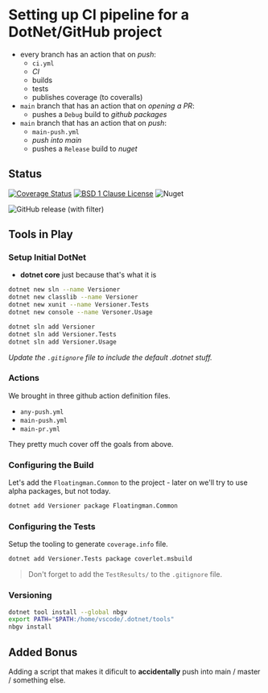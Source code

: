 # Setting up CI pipeline for a DotNet/GitHub project

- every branch has an action that on _push_:
  - `ci.yml`
  - _CI_
  - builds
  - tests
  - publishes coverage (to coveralls)
- `main` branch that has an action that on _opening a PR_:
  - pushes a `Debug` build to _github packages_
- `main` branch that has an action that on _push_:
  - `main-push.yml`
  - _push into main_
  - pushes a `Release` build to _nuget_ 
  
## Status

[![Coverage Status](https://coveralls.io/repos/github/floatingman-ltd/versioning-dotnet/badge.svg?branch=versioning)](https://coveralls.io/github/floatingman-ltd/versioning-dotnet?branch=versioning)
[![BSD 1 Clause License](https://img.shields.io/badge/Licence-BSD_1_Clause-yellow.svg)](https://opensource.org/license/bsd-1-clause/)
![Nuget](https://img.shields.io/nuget/dt/versioner)

![GitHub release (with filter)](https://img.shields.io/github/v/release/floatingman-ltd/versioning-dotnet)


## Tools in Play

### Setup Initial DotNet

- **dotnet core** just because that's what it is

```sh
dotnet new sln --name Versioner
dotnet new classlib --name Versioner
dotnet new xunit --name Versioner.Tests
dotnet new console --name Versoner.Usage

dotnet sln add Versioner
dotnet sln add Versioner.Tests
dotnet sln add Versioner.Usage
```

_Update the `.gitignore` file to include the default .dotnet stuff._

### Actions

We brought in three github action definition files.

- `any-push.yml`
- `main-push.yml`
- `main-pr.yml`

They pretty much cover off the goals from above.

### Configuring the Build

Let's add the `Floatingman.Common` to the project - later on we'll try to use alpha packages, but not today.

```sh
dotnet add Versioner package Floatingman.Common
```

### Configuring the Tests

Setup the tooling to generate `coverage.info` file.

```sh
dotnet add Versioner.Tests package coverlet.msbuild
```

> Don't forget to add the `TestResults/` to the `.gitignore` file.

### Versioning

```sh
dotnet tool install --global nbgv
export PATH="$PATH:/home/vscode/.dotnet/tools"
nbgv install
```
## Added Bonus

Adding a script that makes it dificult to **accidentally** push into main / master / something else.